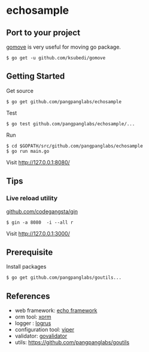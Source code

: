# echosample

## Port to your project

[gomove](https://github.com/KSubedi/gomove) is very useful for moving go package.
```
$ go get -u github.com/ksubedi/gomove
```



## Getting Started

Get source
```
$ go get github.com/pangpanglabs/echosample
```

Test
```
$ go test github.com/pangpanglabs/echosample/...
```

Run
```
$ cd $GOPATH/src/github.com/pangpanglabs/echosample
$ go run main.go
```

Visit http://127.0.0.1:8080/

## Tips

### Live reload utility

[github.com/codegangsta/gin](https://github.com/codegangsta/gin)

```
$ gin -a 8080  -i --all r
```

Visit http://127.0.0.1:3000/

## Prerequisite

Install packages
```
$ go get github.com/pangpanglabs/goutils...
```

## References

- web framework: [echo framework](https://echo.labstack.com/)
- orm tool: [xorm](http://xorm.io/)
- logger : [logrus](https://github.com/sirupsen/logrus)
- configuration tool: [viper](https://github.com/spf13/viper)
- validator: [govalidator](github.com/asaskevich/govalidator)
- utils: https://github.com/pangpanglabs/goutils